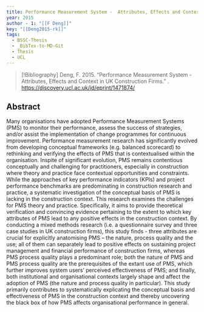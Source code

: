```yaml
---
title: Performance Measurement System -  Attributes, Effects and Context in UK Construction Firms
year: 2015
author - 1: "[[F Deng]]"
key: "[[Deng2015-rk]]"
tags:
  - BSSC-Thesis
  - _BibTex-to-MD-Git
  - Thesis
  - UCL
---
```


> [!Bibliography]
> Deng, F. 2015. “Performance Measurement System -  Attributes, Effects and Context in UK Construction Firms.” . https://discovery.ucl.ac.uk/id/eprint/1471874/

## Abstract
Many organisations have adopted Performance Measurement Systems (PMS) to monitor their performance, assess the success of strategies, and/or assist the implementation of change programmes for continuous improvement. Performance measurement research has significantly evolved from developing conceptual frameworks (e.g. balanced scorecard) to rethinking and verifying the effects of PMS that is contextualised within the organisation. Inspite of significant evolution, PMS remains contentious conceptually and challenging for practitioners, especially in construction where theory and practice face contextual opportunities and constraints. While the approaches of key performance indicators (KPIs) and project performance benchmarks are predominating in construction research and practice, a systematic investigation of the conceptual basis of PMS is lacking in the construction context. This research examines the challenges for PMS theory and practice. Specifically, it aims to provide theoretical verification and convincing evidence pertaining to the extent to which key attributes of PMS lead to any positive effects in the construction context. By conducting a mixed methods research (i.e. a questionnaire survey and three case studies in UK construction firms), this study finds -  three attributes are crucial for explicitly anatomising PMS – the nature, process quality and the use; all of them can separately lead to positive effects on sustaining project management and financial performance of construction firms, whereas PMS process quality plays a predominant role; both the nature of PMS and PMS process quality are the prerequisites of the extant use of PMS, which further improves system users’ perceived effectiveness of PMS; and finally, both institutional and organisational contexts largely shape and affect the adoption of PMS (the nature and process quality in particular). This study primarily contributes to systematically explicating the conceptual basis and effectiveness of PMS in the construction context and thereby uncovering the black box of how PMS affects organisational performance in general.